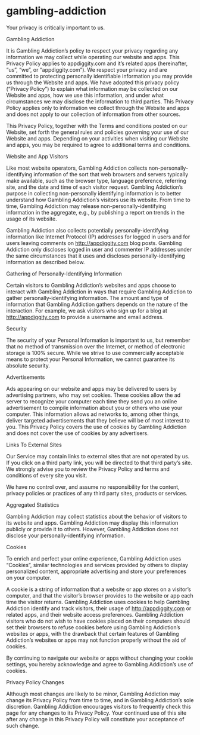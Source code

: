 # gambling-addiction
Your privacy is critically important to us.

Gambling Addiction

It is Gambling Addiction’s policy to respect your privacy regarding any information we may collect while operating our website and apps. This Privacy Policy applies to  appdiggity.com and it’s related apps (hereinafter, “us”, “we”, or “appdiggity.com”). We respect your privacy and are committed to protecting personally identifiable information you may provide us through the Website and apps. We have adopted this privacy policy (“Privacy Policy”) to explain what information may be collected on our Website and apps, how we use this information, and under what circumstances we may disclose the information to third parties. This Privacy Policy applies only to information we collect through the Website and apps and does not apply to our collection of information from other sources.

This Privacy Policy, together with the Terms and conditions posted on our Website, set forth the general rules and policies governing your use of our Website and apps. Depending on your activities when visiting our Website and apps, you may be required to agree to additional terms and conditions.

Website and App Visitors

Like most website operators, Gambling Addiction collects non-personally-identifying information of the sort that web browsers and servers typically make available, such as the browser type, language preference, referring site, and the date and time of each visitor request. Gambling Addiction’s purpose in collecting non-personally identifying information is to better understand how Gambling Addiction’s visitors use its website. From time to time, Gambling Addiction may release non-personally-identifying information in the aggregate, e.g., by publishing a report on trends in the usage of its website.

Gambling Addiction also collects potentially personally-identifying information like Internet Protocol (IP) addresses for logged in users and for users leaving comments on http://appdiggity.com blog posts. Gambling Addiction only discloses logged in user and commenter IP addresses under the same circumstances that it uses and discloses personally-identifying information as described below.

Gathering of Personally-Identifying Information

Certain visitors to Gambling Addiction’s websites and apps choose to interact with Gambling Addiction in ways that require Gambling Addiction to gather personally-identifying information. The amount and type of information that Gambling Addiction gathers depends on the nature of the interaction. For example, we ask visitors who sign up for a blog at http://appdiggity.com to provide a username and email address.

Security

The security of your Personal Information is important to us, but remember that no method of transmission over the Internet, or method of electronic storage is 100% secure. While we strive to use commercially acceptable means to protect your Personal Information, we cannot guarantee its absolute security.

Advertisements

Ads appearing on our website and apps may be delivered to users by advertising partners, who may set cookies. These cookies allow the ad server to recognize your computer each time they send you an online advertisement to compile information about you or others who use your computer. This information allows ad networks to, among other things, deliver targeted advertisements that they believe will be of most interest to you. This Privacy Policy covers the use of cookies by Gambling Addiction and does not cover the use of cookies by any advertisers.

Links To External Sites

Our Service may contain links to external sites that are not operated by us. If you click on a third party link, you will be directed to that third party’s site. We strongly advise you to review the Privacy Policy and terms and conditions of every site you visit.

We have no control over, and assume no responsibility for the content, privacy policies or practices of any third party sites, products or services.

Aggregated Statistics

Gambling Addiction may collect statistics about the behavior of visitors to its website and apps. Gambling Addiction may display this information publicly or provide it to others. However, Gambling Addiction does not disclose your personally-identifying information.

Cookies

To enrich and perfect your online experience, Gambling Addiction uses “Cookies”, similar technologies and services provided by others to display personalized content, appropriate advertising and store your preferences on your computer.

A cookie is a string of information that a website or app stores on a visitor’s computer, and that the visitor’s browser provides to the website or app each time the visitor returns. Gambling Addiction uses cookies to help Gambling Addiction identify and track visitors, their usage of  http://appdiggity.com or related apps, and their website access preferences. Gambling Addiction visitors who do not wish to have cookies placed on their computers should set their browsers to refuse cookies before using Gambling Addiction’s websites or apps, with the drawback that certain features of Gambling Addiction’s websites or apps may not function properly without the aid of cookies.

By continuing to navigate our website or apps without changing your cookie settings, you hereby acknowledge and agree to Gambling Addiction’s use of cookies.

Privacy Policy Changes

Although most changes are likely to be minor, Gambling Addiction may change its Privacy Policy from time to time, and in Gambling Addiction’s sole discretion. Gambling Addiction encourages visitors to frequently check this page for any changes to its Privacy Policy. Your continued use of this site after any change in this Privacy Policy will constitute your acceptance of such change.
